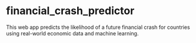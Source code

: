 # financial_crash_predictor
This web app predicts the likelihood of a future financial crash for countries using real-world economic data and machine learning.
